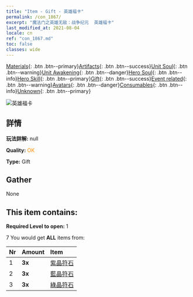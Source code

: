 ```yaml
---
title: "Item - Gift - 英雄福卡"
permalink: /con_1867/
excerpt: "魔法门之英雄无敌：战争纪元  英雄福卡"
last_modified_at: 2021-08-04
locale: cn
ref: "con_1867.md"
toc: false
classes: wide
---
```

 [Materials](/ItemsCN/){: .btn .btn--primary}[Artifacts](/ItemsCN/Artifacts/){: .btn .btn--success}[Unit Soul](/ItemsCN/UnitSoul/){: .btn .btn--warning}[Unit Awakening](/ItemsCN/UnitAwakening/){: .btn .btn--danger}[Hero Soul](/ItemsCN/HeroSoul/){: .btn .btn--info}[Hero Skill](/ItemsCN/HeroSkill/){: .btn .btn--primary}[Gift](/ItemsCN/Gift/){: .btn .btn--success}[Event related](/ItemsCN/Events/){: .btn .btn--warning}[Avatars](/ItemsCN/Avatars/){: .btn .btn--danger}[Consumables](/ItemsCN/Consumables/){: .btn .btn--info}[Unknown](/ItemsCN/Unknown/){: .btn .btn--primary}

 ![英雄福卡](/images/t/i_907317.png)

## 詳情
 **玩法詳解:** null

 **Quality:** <span style="color: #FF8C00">OK</span>

 **Type:** Gift

## Gather

  None

## This item contains:

 **Required Level to open:** 1

 7 You would get **ALL** items  from:

  | Nr | Amount |     Item    |
  |:---|:-------|:------------|
  | 1 |  **3x** | [紫晶符石](/cn/Items/con_720/) |  | 
  | 2 |  **3x** | [藍晶符石](/cn/Items/con_716/) |  | 
  | 3 |  **3x** | [綠晶符石](/cn/Items/con_711/) |  | 
